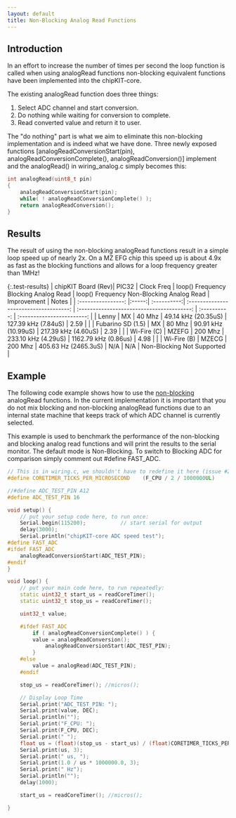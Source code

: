 ```yaml
---
layout: default
title: Non-Blocking Analog Read Functions
---
```


Introduction
------------


In an effort to increase the number of times per second the loop function is called when using analogRead functions non-blocking equivalent functions have been implemented into the chipKIT-core.


The existing analogRead function does three things:
    <ol>
        <li>Select ADC channel and start conversion.</li>
        <li>Do nothing while waiting for conversion to complete.</li>
        <li>Read converted value and return it to user.</li>
    </ol>
		
The "do nothing" part is what we aim to eliminate this non-blocking implementation and is indeed what we have done.  Three newly exposed functions [analogReadConversionStart(pin), analogReadConversionComplete(), analogReadConversion()] implement and the analogRead() in wiring_analog.c simply becomes this:

```cpp
int analogRead(uint8_t pin)
{
    analogReadConversionStart(pin);
    while( ! analogReadConversionComplete() );
    return analogReadConversion();
}
```
	
## Results 

The result of using the non-blocking analogRead functions result in a simple loop speed up of nearly 2x. On a MZ EFG chip this speed up is about 4.9x as fast as the blocking functions and allows for a loop frequency greater than 1MHz!

{:.test-results}
| chipKIT Board (Rev)| PIC32 | Clock Freq  | loop() Frequency Blocking Analog Read  | loop() Frequency Non-Blocking Analog Read  | Improvement  | Notes                      |
| :----------------: |:-----:| :----------:| :------------------------------------: | :----------------------------------------: | :----------: | :------------------------: |
| Lenny              | MX    | 40 Mhz      | 49.14 kHz (20.35uS)					| 127.39 kHz (7.84uS)		            	 | 2.59	  	    |							 |
| Fubarino SD (1.5)  | MX    | 80 Mhz      | 90.91 kHz (10.99uS)					| 217.39 kHz	(4.60uS)	          		 | 2.39	  	    |							 |
| Wi-Fire (C)        | MZEFG | 200 Mhz     | 233.10 kHz (4.29uS)					| 1162.79 kHz (0.86us)		                 | 4.98	  	    |							 |
| Wi-Fire (B)        | MZECG | 200 Mhz     | 405.63 Hz (2465.3uS)   				| N/A               		                 | N/A	  	    | Non-Blocking Not Supported |
	

## Example

The following code example shows how to use the <a href="https://en.wikipedia.org/wiki/Non-blocking_algorithm">non-blocking</a> analogRead functions.  In the current implementation it is important that you do not mix blocking and non-blocking analogRead functions due to an internal state machine that keeps track of which ADC channel is currently selected.

This example is used to benchmark the performance of the non-blocking and blocking analog read functions and will print the results to the serial monitor. The default mode is Non-Blocking. To switch to Blocking ADC for comparison simply comment out #define FAST_ADC.

```cpp
// This is in wiring.c, we shouldn't have to redefine it here (issue #288)
#define CORETIMER_TICKS_PER_MICROSECOND    (F_CPU / 2 / 1000000UL)

//#define ADC_TEST_PIN A12
#define ADC_TEST_PIN 16

void setup() {
    // put your setup code here, to run once:
    Serial.begin(115200);           // start serial for output
    delay(3000);
    Serial.println("chipKIT-core ADC speed test");
#define FAST_ADC
#ifdef FAST_ADC
    analogReadConversionStart(ADC_TEST_PIN);
#endif
}

void loop() {
    // put your main code here, to run repeatedly:
    static uint32_t start_us = readCoreTimer();
    static uint32_t stop_us = readCoreTimer();

    uint32_t value;

	#ifdef FAST_ADC
		if ( analogReadConversionComplete() ) {
		value = analogReadConversion();
			analogReadConversionStart(ADC_TEST_PIN);
		}
	#else
		value = analogRead(ADC_TEST_PIN);
	#endif

    stop_us = readCoreTimer(); //micros();

    // Display Loop Time
    Serial.print("ADC_TEST_PIN: ");
    Serial.print(value, DEC);
    Serial.println("");
    Serial.print("F_CPU: ");
    Serial.print(F_CPU, DEC);
    Serial.print(" ");
    float us = (float)(stop_us - start_us) / (float)CORETIMER_TICKS_PER_MICROSECOND;
    Serial.print(us, 3);
    Serial.print(" us, ");
    Serial.print(1.0 / us * 1000000.0, 3);
    Serial.print(" Hz");
    Serial.println("");
    delay(1000);

    start_us = readCoreTimer(); //micros();

}
```